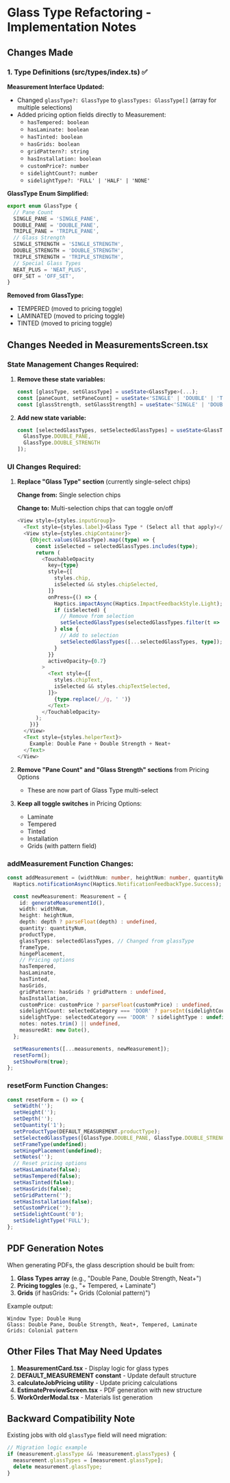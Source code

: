 # Glass Type Refactoring - Implementation Notes

## Changes Made

### 1. Type Definitions (src/types/index.ts) ✅

**Measurement Interface Updated:**
- Changed `glassType?: GlassType` to `glassTypes: GlassType[]` (array for multiple selections)
- Added pricing option fields directly to Measurement:
  - `hasTempered: boolean`
  - `hasLaminate: boolean`
  - `hasTinted: boolean`
  - `hasGrids: boolean`
  - `gridPattern?: string`
  - `hasInstallation: boolean`
  - `customPrice?: number`
  - `sidelightCount?: number`
  - `sidelightType?: 'FULL' | 'HALF' | 'NONE'`

**GlassType Enum Simplified:**
```typescript
export enum GlassType {
  // Pane Count
  SINGLE_PANE = 'SINGLE_PANE',
  DOUBLE_PANE = 'DOUBLE_PANE',
  TRIPLE_PANE = 'TRIPLE_PANE',
  // Glass Strength
  SINGLE_STRENGTH = 'SINGLE_STRENGTH',
  DOUBLE_STRENGTH = 'DOUBLE_STRENGTH',
  TRIPLE_STRENGTH = 'TRIPLE_STRENGTH',
  // Special Glass Types
  NEAT_PLUS = 'NEAT_PLUS',
  OFF_SET = 'OFF_SET',
}
```

**Removed from GlassType:**
- TEMPERED (moved to pricing toggle)
- LAMINATED (moved to pricing toggle)
- TINTED (moved to pricing toggle)

## Changes Needed in MeasurementsScreen.tsx

### State Management Changes Required:

1. **Remove these state variables:**
   ```typescript
   const [glassType, setGlassType] = useState<GlassType>(...);
   const [paneCount, setPaneCount] = useState<'SINGLE' | 'DOUBLE' | 'TRIPLE'>('DOUBLE');
   const [glassStrength, setGlassStrength] = useState<'SINGLE' | 'DOUBLE' | 'TRIPLE'>('SINGLE');
   ```

2. **Add new state variable:**
   ```typescript
   const [selectedGlassTypes, setSelectedGlassTypes] = useState<GlassType[]>([
     GlassType.DOUBLE_PANE,
     GlassType.DOUBLE_STRENGTH
   ]);
   ```

### UI Changes Required:

1. **Replace "Glass Type" section** (currently single-select chips)

   **Change from:** Single selection chips

   **Change to:** Multi-selection chips that can toggle on/off
   ```typescript
   <View style={styles.inputGroup}>
     <Text style={styles.label}>Glass Type * (Select all that apply)</Text>
     <View style={styles.chipContainer}>
       {Object.values(GlassType).map((type) => {
         const isSelected = selectedGlassTypes.includes(type);
         return (
           <TouchableOpacity
             key={type}
             style={[
               styles.chip,
               isSelected && styles.chipSelected,
             ]}
             onPress={() => {
               Haptics.impactAsync(Haptics.ImpactFeedbackStyle.Light);
               if (isSelected) {
                 // Remove from selection
                 setSelectedGlassTypes(selectedGlassTypes.filter(t => t !== type));
               } else {
                 // Add to selection
                 setSelectedGlassTypes([...selectedGlassTypes, type]);
               }
             }}
             activeOpacity={0.7}
           >
             <Text style={[
               styles.chipText,
               isSelected && styles.chipTextSelected,
             ]}>
               {type.replace(/_/g, ' ')}
             </Text>
           </TouchableOpacity>
         );
       })}
     </View>
     <Text style={styles.helperText}>
       Example: Double Pane + Double Strength + Neat+
     </Text>
   </View>
   ```

2. **Remove "Pane Count" and "Glass Strength" sections** from Pricing Options
   - These are now part of Glass Type multi-select

3. **Keep all toggle switches** in Pricing Options:
   - Laminate
   - Tempered
   - Tinted
   - Installation
   - Grids (with pattern field)

### addMeasurement Function Changes:

```typescript
const addMeasurement = (widthNum: number, heightNum: number, quantityNum: number) => {
  Haptics.notificationAsync(Haptics.NotificationFeedbackType.Success);

  const newMeasurement: Measurement = {
    id: generateMeasurementId(),
    width: widthNum,
    height: heightNum,
    depth: depth ? parseFloat(depth) : undefined,
    quantity: quantityNum,
    productType,
    glassTypes: selectedGlassTypes, // Changed from glassType
    frameType,
    hingePlacement,
    // Pricing options
    hasTempered,
    hasLaminate,
    hasTinted,
    hasGrids,
    gridPattern: hasGrids ? gridPattern : undefined,
    hasInstallation,
    customPrice: customPrice ? parseFloat(customPrice) : undefined,
    sidelightCount: selectedCategory === 'DOOR' ? parseInt(sidelightCount) : undefined,
    sidelightType: selectedCategory === 'DOOR' ? sidelightType : undefined,
    notes: notes.trim() || undefined,
    measuredAt: new Date(),
  };

  setMeasurements([...measurements, newMeasurement]);
  resetForm();
  setShowForm(true);
};
```

### resetForm Function Changes:

```typescript
const resetForm = () => {
  setWidth('');
  setHeight('');
  setDepth('');
  setQuantity('1');
  setProductType(DEFAULT_MEASUREMENT.productType);
  setSelectedGlassTypes([GlassType.DOUBLE_PANE, GlassType.DOUBLE_STRENGTH]); // Default
  setFrameType(undefined);
  setHingePlacement(undefined);
  setNotes('');
  // Reset pricing options
  setHasLaminate(false);
  setHasTempered(false);
  setHasTinted(false);
  setHasGrids(false);
  setGridPattern('');
  setHasInstallation(false);
  setCustomPrice('');
  setSidelightCount('0');
  setSidelightType('FULL');
};
```

## PDF Generation Notes

When generating PDFs, the glass description should be built from:

1. **Glass Types array** (e.g., "Double Pane, Double Strength, Neat+")
2. **Pricing toggles** (e.g., "+ Tempered, + Laminate")
3. **Grids** (if hasGrids: "+ Grids (Colonial pattern)")

Example output:
```
Window Type: Double Hung
Glass: Double Pane, Double Strength, Neat+, Tempered, Laminate
Grids: Colonial pattern
```

## Other Files That May Need Updates

1. **MeasurementCard.tsx** - Display logic for glass types
2. **DEFAULT_MEASUREMENT constant** - Update default structure
3. **calculateJobPricing utility** - Update pricing calculations
4. **EstimatePreviewScreen.tsx** - PDF generation with new structure
5. **WorkOrderModal.tsx** - Materials list generation

## Backward Compatibility Note

Existing jobs with old `glassType` field will need migration:
```typescript
// Migration logic example
if (measurement.glassType && !measurement.glassTypes) {
  measurement.glassTypes = [measurement.glassType];
  delete measurement.glassType;
}
```
